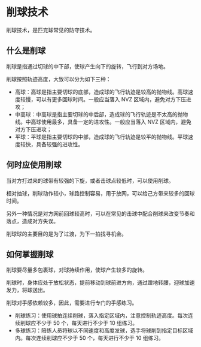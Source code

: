 # 削球技术

削球技术，是匹克球常见的防守技术。

## 什么是削球

削球是指通过切球的中下部，使球产生向下的旋转，飞行到对方场地。

削球按照轨迹高度，大致可以分为如下三种：

* 高球：高球是指主要切球的底部，造成球的飞行轨迹是较高的抛物线。高球速度较慢，可以有更多回球时间。一般应当落入 NVZ 区域内，避免对方下压进攻；
* 中高球：中高球是指主要切球的中后部，造成球的飞行轨迹是不太高的抛物线。中高球使用最多，具备一定的进攻性。一般应当落入 NVZ 区域内，避免对方下压进攻；
* 平球：平球是指主要切球的中部，造成球的飞行轨迹是较平的抛物线。平球速度较快，具备较强的进攻性。

## 何时应使用削球

当对方打过来的球带有较强的下旋，或者击球点较低时，可以使用削球。

相对抽球，削球动作较小，球路控制容易，用于放网，可以给己方带来较多的回球时间。

另外一种情况是对方网前回球较高时，可以在常见的击球中配合削球来改变节奏和落点，造成对方失误。

削球球的主要目的是为了过渡，为下一拍找寻机会。

## 如何掌握削球

削球要尽量多包裹球，对球持续作用，使球产生较多的旋转。

削球时，身体应处于放松状态，提前移动到球前进方向，通过蹬地转腰，迎球加速发力，将球送出。

削球对手感依赖较多，因此，需要进行专门的手感练习。

* 削球练习：使用球拍连续削球，落入指定区域内，注意控制轨迹高度。每次连续削球应不少于 50 个，每天进行不少于 10 组练习。
* 多球练习：陪练人员将球以不同速度和高度发球，选手将球削到指定目标区域内。每次连续削球应不少于 50 个，每天进行不少于 10 组练习。

